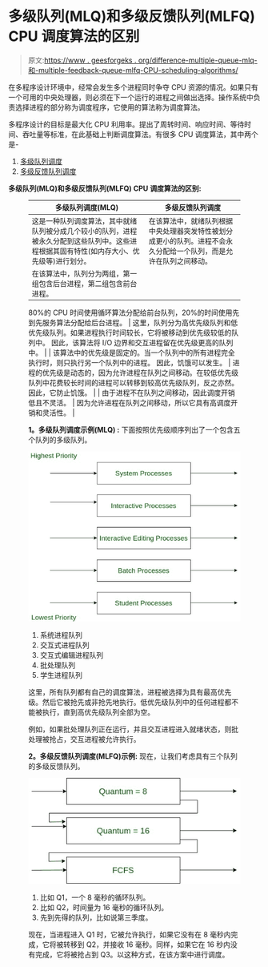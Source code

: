 # 多级队列(MLQ)和多级反馈队列(MLFQ) CPU 调度算法的区别

> 原文:[https://www . geesforgeks . org/difference-multiple-queue-mlq-和-multiple-feedback-queue-mlfq-CPU-scheduling-algorithms/](https://www.geeksforgeeks.org/difference-between-multilevel-queue-mlq-and-multi-level-feedback-queue-mlfq-cpu-scheduling-algorithms/)

在多程序设计环境中，经常会发生多个进程同时争夺 CPU 资源的情况。如果只有一个可用的中央处理器，则必须在下一个运行的进程之间做出选择。操作系统中负责选择进程的部分称为调度程序，它使用的算法称为调度算法。

多程序设计的目标是最大化 CPU 利用率。提出了周转时间、响应时间、等待时间、吞吐量等标准，在此基础上判断调度算法。有很多 CPU 调度算法，其中两个是-

1.  [多级队列调度](https://www.geeksforgeeks.org/multilevel-queue-mlq-cpu-scheduling/)
2.  [多级反馈队列调度](https://www.geeksforgeeks.org/multilevel-feedback-queue-scheduling-mlfq-cpu-scheduling/)

**多级队列(MLQ)和多级反馈队列(MLFQ) CPU 调度算法的区别:**

<figure class="table">

| 多级队列调度(MLQ) | 多级反馈队列调度 |
| --- | --- |
| 这是一种队列调度算法，其中就绪队列被分成几个较小的队列，进程被永久分配到这些队列中。这些进程根据其固有特性(如内存大小、优先级等)进行划分。 | 在该算法中，就绪队列根据中央处理器突发特性被划分成更小的队列。进程不会永久分配给一个队列，而是允许在队列之间移动。 |
| 在该算法中，队列分为两组，第一组包含后台进程，第二组包含前台进程。
80%的 CPU 时间使用循环算法分配给前台队列，20%的时间使用先到先服务算法分配给后台进程。
 | 这里，队列分为高优先级队列和低优先级队列。如果进程执行时间较长，它将被移动到优先级较低的队列中。
因此，该算法将 I/O 边界和交互进程留在优先级更高的队列中。
 |
| 该算法中的优先级是固定的。当一个队列中的所有进程完全执行时，则只执行另一个队列中的进程。
因此，饥饿可以发生。
 | 进程的优先级是动态的，因为允许进程在队列之间移动。在较低优先级队列中花费较长时间的进程可以转移到较高优先级队列，反之亦然。
因此，它防止饥饿。
 |
| 由于进程不在队列之间移动，因此调度开销低且不灵活。 | 因为允许进程在队列之间移动，所以它具有高调度开销和灵活性。 |

**1。多级队列调度示例(MLQ) :**
下面按照优先级顺序列出了一个包含五个队列的多级队列。

![](img/94b91956ad81bfede265f9b3213c6a00.png)

1.  系统进程队列
2.  交互式进程队列
3.  交互式编辑进程队列
4.  批处理队列
5.  学生进程队列

这里，所有队列都有自己的调度算法，进程被选择为具有最高优先级。然后它被抢先或非抢先地执行。低优先级队列中的任何进程都不能被执行，直到高优先级队列全部为空。

例如，如果批处理队列正在运行，并且交互进程进入就绪状态，则批处理被抢占，交互进程被允许执行。

**2。多级反馈队列调度(MLFQ)示例:**
现在，让我们考虑具有三个队列的多级反馈队列。

![](img/437342afdb6faef547491b232d217d1a.png)

1.  比如 Q1，一个 8 毫秒的循环队列。
2.  比如 Q2，时间量为 16 毫秒的循环队列。
3.  先到先得的队列，比如说第三季度。

现在，当进程进入 Q1 时，它被允许执行，如果它没有在 8 毫秒内完成，它将被转移到 Q2，并接收 16 毫秒。同样，如果它在 16 秒内没有完成，它将被抢占到 Q3。以这种方式，在该方案中进行调度。

</figure>